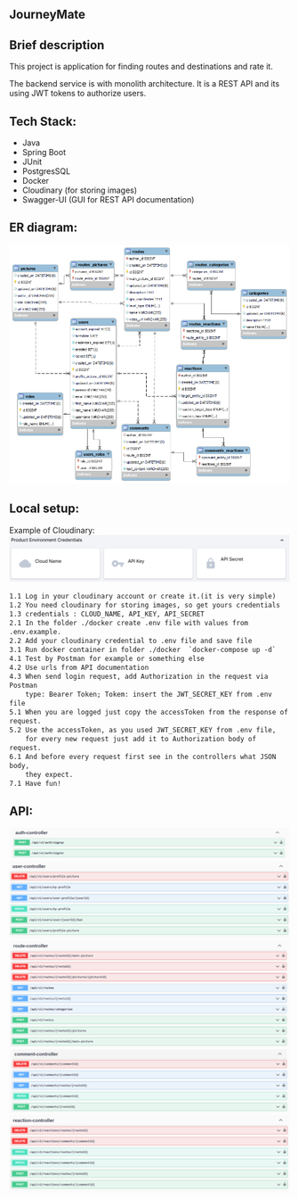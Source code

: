 ﻿<h2>JourneyMate</h2>
<h2>Brief description</h2>
 <p>This project is application for finding routes and destinations and rate it.</p>
 <p>The backend service is with monolith architecture. It is a REST API and its using JWT tokens to authorize users.</p>
 
 <h2>Tech Stack:</h2>
<ul>
 <li>Java</li>
 <li>Spring Boot</li>
 <li>JUnit</li>
 <li>PostgresSQL</li>
 <li>Docker</li>
 <li>Cloudinary (for storing images)</li>
 <li>Swagger-UI (GUI for REST API documentation)</li>
</ul>

<h2>ER diagram:</h2>
<img src="./readme-images/journeymate_er.png" alt="Journeymate ER diagram">

## Local setup:
Example of Cloudinary:
<img src="./readme-images/cloudinary-example.png" alt="cloudinary-example">
```
1.1 Log in your cloudinary account or create it.(it is very simple)
1.2 You need cloudinary for storing images, so get yours credentials
1.3 credentials : CLOUD_NAME, API_KEY, API_SECRET
2.1 In the folder ./docker create .env file with values from .env.example.
2.2 Add your cloudinary credential to .env file and save file 
3.1 Run docker container in folder ./docker  `docker-compose up -d`
4.1 Test by Postman for example or something else
4.2 Use urls from API documentation
4.3 When send login request, add Authorization in the request via Postman
    type: Bearer Token; Tokem: insert the JWT_SECRET_KEY from .env file
5.1 When you are logged just copy the accessToken from the response of request.
5.2 Use the accessToken, as you used JWT_SECRET_KEY from .env file,
    for every new request just add it to Authorization body of request.
6.1 And before every request first see in the controllers what JSON body,
    they expect. 
7.1 Have fun!

```

<h2>API:</h2>
<img src="./readme-images/AuthController.png" alt="Journeymate API">
<img src="./readme-images/UserController.png" alt="Journeymate API">
<img src="./readme-images/RouteController.png" alt="Journeymate API">
<img src="./readme-images/CommentController.png" alt="Journeymate API">
<img src="./readme-images/ReactionController.png" alt="Journeymate API">
